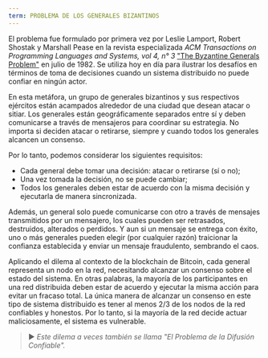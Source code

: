 ```yaml
---
term: PROBLEMA DE LOS GENERALES BIZANTINOS
---
```


El problema fue formulado por primera vez por Leslie Lamport, Robert Shostak y Marshall Pease en la revista especializada *ACM Transactions on Programming Languages and Systems, vol 4, n° 3* ["The Byzantine Generals Problem"](https://lamport.azurewebsites.net/pubs/byz.pdf) en julio de 1982. Se utiliza hoy en día para ilustrar los desafíos en términos de toma de decisiones cuando un sistema distribuido no puede confiar en ningún actor.

En esta metáfora, un grupo de generales bizantinos y sus respectivos ejércitos están acampados alrededor de una ciudad que desean atacar o sitiar. Los generales están geográficamente separados entre sí y deben comunicarse a través de mensajeros para coordinar su estrategia. No importa si deciden atacar o retirarse, siempre y cuando todos los generales alcancen un consenso.

Por lo tanto, podemos considerar los siguientes requisitos:
* Cada general debe tomar una decisión: atacar o retirarse (sí o no);
* Una vez tomada la decisión, no se puede cambiar;
* Todos los generales deben estar de acuerdo con la misma decisión y ejecutarla de manera sincronizada.

Además, un general solo puede comunicarse con otro a través de mensajes transmitidos por un mensajero, los cuales pueden ser retrasados, destruidos, alterados o perdidos. Y aun si un mensaje se entrega con éxito, uno o más generales pueden elegir (por cualquier razón) traicionar la confianza establecida y enviar un mensaje fraudulento, sembrando el caos.

Aplicando el dilema al contexto de la blockchain de Bitcoin, cada general representa un nodo en la red, necesitando alcanzar un consenso sobre el estado del sistema. En otras palabras, la mayoría de los participantes en una red distribuida deben estar de acuerdo y ejecutar la misma acción para evitar un fracaso total. La única manera de alcanzar un consenso en este tipo de sistema distribuido es tener al menos 2/3 de los nodos de la red confiables y honestos. Por lo tanto, si la mayoría de la red decide actuar maliciosamente, el sistema es vulnerable.

> ► *Este dilema a veces también se llama "El Problema de la Difusión Confiable".*